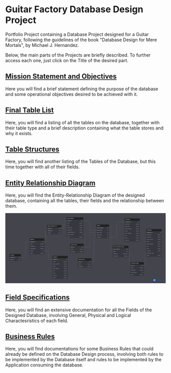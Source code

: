 # Guitar Factory Database Design Project
Portfolio Project containing a Database Project designed for a Guitar Factory, following the guidelines of the book "Database Design for Mere Mortals", by Michael J. Hernandez.

Below, the main parts of the Projects are briefly described. To further access each one, just click on the Title of the desired part.

## [Mission Statement and Objectives](Mission.md)

Here you will find a brief statement defining the purpose of the database and some operational objectives desired to be achieved with it.

## [Final Table List](Final_Table_List.md)

Here, you will find a listing of all the tables on the database, together with their table type and a brief description containing what the table stores and why it exists.

## [Table Structures](Table_Structures.md)

Here, you will find another listing of the Tables of the Database, but this time together with all of their fields.

## [Entity Relationship Diagram](Entity_Relationship_Diagram.md)

Here, you will find the Entity-Relationship Diagram of the designed database, containing all the tables, their fields and the relationship between them.

 <img src='Entity_Relationship_Diagram.png'>

## [Field Specifications](Field_Specifications)

Here, you will find an extensive documentation for all the Fields of the Designed Database, involving General, Physical and Logical Charactesristics of each field.

## [Business Rules](Business_Rules)

Here, you will find documentations for some Business Rules that could already be defined on the Database Design process, involving both rules to be implemented by the Database itself and rules to be implemented by the Application consuming the database.

